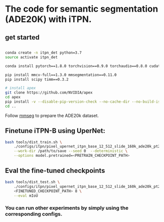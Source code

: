 
# The code for semantic segmentation (ADE20K) with iTPN.

## get started



```bash

conda create -n itpn_det python=3.7
source activate itpn_det

conda install pytorch==1.8.0 torchvision==0.9.0 torchaudio==0.8.0 cudatoolkit=10.2 -c pytorch

pip install mmcv-full==1.3.0 mmsegmentation==0.11.0
pip install scipy timm==0.3.2

# install apex
git clone https://github.com/NVIDIA/apex
cd apex
pip install -v --disable-pip-version-check --no-cache-dir --no-build-isolation --global-option="--cpp_ext" --global-option="--cuda_ext" ./
cd ..
```

Follow [mmseg](https://github.com/open-mmlab/mmsegmentation/blob/master/docs/dataset_prepare.md) to prepare the ADE20k dataset.

## Finetune iTPN-B using UperNet:

```bash
bash tools/dist_train.sh \
    ./configs/itpn/pixel_upernet_itpn_base_12_512_slide_160k_ade20k_pt2ft.py 8 \
    --work-dir /path/to/save --seed 0  --deterministic \
    --options model.pretrained=<PRETRAIN_CHECKPOINT_PATH>
```


## Eval the fine-tuned checkpoints

```bash
bash tools/dist_test.sh \
    ./configs/itpn/pixel_upernet_itpn_base_12_512_slide_160k_ade20k_pt2ft.py \
    <FINETUNED_CHECKPOINT_PATH> 8 \
    --eval mIoU
```


### You can run other experiments by simply using the corresponding configs.
